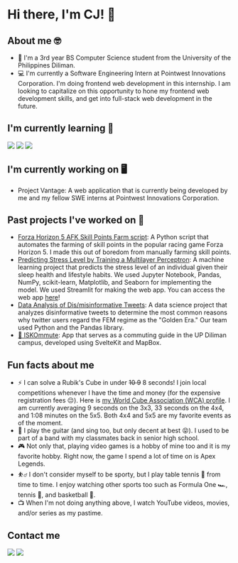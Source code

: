 # Hi there, I'm CJ! 👋

## About me 🤓
- 🌻 I'm a 3rd year BS Computer Science student from the University of the Philippines Diliman.
- 💻 I'm currently a Software Engineering Intern at Pointwest Innovations Corporation. I'm doing frontend web development in this internship. I am looking to capitalize on this opportunity to hone my frontend web development skills, and get into full-stack web development in the future.

## I'm currently learning 📔
<img src="https://img.shields.io/badge/svelte-%23f1413d.svg?style=for-the-badge&logo=svelte&logoColor=white" /> <img src="https://img.shields.io/badge/Angular-DD0031?style=for-the-badge&logo=angular&logoColor=white" /> <img src="https://img.shields.io/badge/Bootstrap-563D7C?style=for-the-badge&logo=bootstrap&logoColor=white" />

## I'm currently working on 🖥️
- Project Vantage: A web application that is currently being developed by me and my fellow SWE interns at Pointwest Innovations Corporation.

## Past projects I've worked on 📘
- [Forza Horizon 5 AFK Skill Points Farm script](https://github.com/cjmax34/FH5-AFK-SP-Farm): A Python script that automates the farming of skill points in the popular racing game Forza Horizon 5. I made this out of boredom from manually farming skill points.
- [Predicting Stress Level by Training a Multilayer Perceptron](https://github.com/cjmax34/cs180-project): A machine learning project that predicts the stress level of an individual given their sleep health and lifestyle habits. We used Jupyter Notebook, Pandas, NumPy, scikit-learn, Matplotlib, and Seaborn for implementing the model. We used Streamlit for making the web app. You can access the web app [here](https://stress-level-mlp.streamlit.app/)!
- [Data Analysis of Dis/misinformative Tweets](https://github.com/cjmax34/CS132-GoldenEra): A data science project that analyzes disinformative tweets to determine the most common reasons why twitter users regard the FEM regime as the "Golden Era." Our team used Python and the Pandas library.
- [🚙 ISKOmmute](https://github.com/derouru/ISKOmmute): App that serves as a commuting guide in the UP Diliman campus, developed using SvelteKit and MapBox.

## Fun facts about me
- ⚡ I can solve a Rubik's Cube in under ~~10 9~~ 8 seconds! I join local competitions whenever I have the time and money (for the expensive registration fees 😔). Here is [my World Cube Association (WCA) profile](https://www.worldcubeassociation.org/persons/2018MAXI03). I am currently averaging 9 seconds on the 3x3, 33 seconds on the 4x4, and 1:08 minutes on the 5x5. Both 4x4 and 5x5 are my favorite events as of the moment.
- 🎸 I play the guitar (and sing too, but only decent at best 😝). I used to be part of a band with my classmates back in senior high school.
- 🎮 Not only that, playing video games is a hobby of mine too and it is my favorite hobby. Right now, the game I spend a lot of time on is Apex Legends.
- ⛹️‍♂️ I don't consider myself to be sporty, but I play table tennis 🏓 from time to time. I enjoy watching other sports too such as Formula One 🏎️, tennis 🎾, and basketball 🏀.
- 📺 When I'm not doing anything above, I watch YouTube videos, movies, and/or series as my pastime.

## Contact me
<a href="https://www.linkedin.com/in/calvin-james-maximo-685145268/"><img src="https://img.shields.io/badge/LinkedIn-0A66C2?style=for-the-badge&logo=LinkedIn&logoColor=white"></a>
<a href="mailto:ctmaximo1@up.edu.ph"><img src="https://img.shields.io/badge/Gmail-EA4335?style=for-the-badge&logo=Gmail&logoColor=white"></a>

<!--
**cjmax34/cjmax34** is a ✨ _special_ ✨ repository because its `README.md` (this file) appears on your GitHub profile.

Here are some ideas to get you started:

- 🔭 I’m currently working on ...
- 🌱 I’m currently learning ...
- 👯 I’m looking to collaborate on ...
- 🤔 I’m looking for help with ...
- 💬 Ask me about ...
- 📫 How to reach me: ...
- 😄 Pronouns: ...
- ⚡ Fun fact: ...
-->
